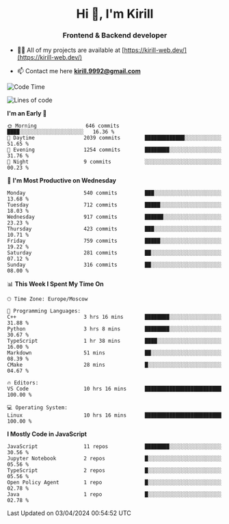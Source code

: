 <h1 align="center">Hi 👋, I'm Kirill</h1>
<h3 align="center">Frontend & Backend developer</h3>

- 👨‍💻 All of my projects are available at [https://kirill-web.dev/](https://kirill-web.dev/)

- 📫 Contact me here **kirill.9992@gmail.com**











<!--START_SECTION:waka-->
![Code Time](http://img.shields.io/badge/Code%20Time-1%2C719%20hrs%2010%20mins-blue)

![Lines of code](https://img.shields.io/badge/From%20Hello%20World%20I%27ve%20Written-4.3%20million%20lines%20of%20code-blue)

**I'm an Early 🐤** 

```text
🌞 Morning                646 commits         ████░░░░░░░░░░░░░░░░░░░░░   16.36 % 
🌆 Daytime                2039 commits        █████████████░░░░░░░░░░░░   51.65 % 
🌃 Evening                1254 commits        ████████░░░░░░░░░░░░░░░░░   31.76 % 
🌙 Night                  9 commits           ░░░░░░░░░░░░░░░░░░░░░░░░░   00.23 % 
```
📅 **I'm Most Productive on Wednesday** 

```text
Monday                   540 commits         ███░░░░░░░░░░░░░░░░░░░░░░   13.68 % 
Tuesday                  712 commits         █████░░░░░░░░░░░░░░░░░░░░   18.03 % 
Wednesday                917 commits         ██████░░░░░░░░░░░░░░░░░░░   23.23 % 
Thursday                 423 commits         ███░░░░░░░░░░░░░░░░░░░░░░   10.71 % 
Friday                   759 commits         █████░░░░░░░░░░░░░░░░░░░░   19.22 % 
Saturday                 281 commits         ██░░░░░░░░░░░░░░░░░░░░░░░   07.12 % 
Sunday                   316 commits         ██░░░░░░░░░░░░░░░░░░░░░░░   08.00 % 
```


📊 **This Week I Spent My Time On** 

```text
🕑︎ Time Zone: Europe/Moscow

💬 Programming Languages: 
C++                      3 hrs 16 mins       ████████░░░░░░░░░░░░░░░░░   31.88 % 
Python                   3 hrs 8 mins        ████████░░░░░░░░░░░░░░░░░   30.67 % 
TypeScript               1 hr 38 mins        ████░░░░░░░░░░░░░░░░░░░░░   16.00 % 
Markdown                 51 mins             ██░░░░░░░░░░░░░░░░░░░░░░░   08.39 % 
CMake                    28 mins             █░░░░░░░░░░░░░░░░░░░░░░░░   04.67 % 

🔥 Editors: 
VS Code                  10 hrs 16 mins      █████████████████████████   100.00 % 

💻 Operating System: 
Linux                    10 hrs 16 mins      █████████████████████████   100.00 % 
```

**I Mostly Code in JavaScript** 

```text
JavaScript               11 repos            ████████░░░░░░░░░░░░░░░░░   30.56 % 
Jupyter Notebook         2 repos             █░░░░░░░░░░░░░░░░░░░░░░░░   05.56 % 
TypeScript               2 repos             █░░░░░░░░░░░░░░░░░░░░░░░░   05.56 % 
Open Policy Agent        1 repo              █░░░░░░░░░░░░░░░░░░░░░░░░   02.78 % 
Java                     1 repo              █░░░░░░░░░░░░░░░░░░░░░░░░   02.78 % 
```




 Last Updated on 03/04/2024 00:54:52 UTC
<!--END_SECTION:waka-->
